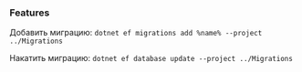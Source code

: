 ### Features
Добавить миграцию:
`dotnet ef migrations add %name% --project ../Migrations`

Накатить миграцию:
`dotnet ef database update --project ../Migrations`